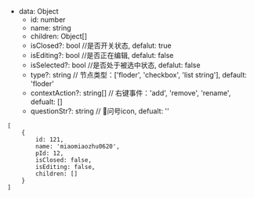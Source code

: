  
 *  data: Object
    * id: number
    * name: string
    * children: Object[]
    * isClosed?: bool //是否开关状态, defalut: true
    * isEditing?: bool //是否正在编辑, defalut: false
    * isSelected?: bool //是否处于被选中状态, defalut: false
    * type?: string // 节点类型：['floder', 'checkbox', 'list string'], default: 'floder'
    * contextAction?: string[] // 右键事件：'add', 'remove', 'rename', defualt: []
    * questionStr?: string // 问号icon, defualt: ''


```
[
	{
		id: 121,
		name: 'miaomiaozhu0620',
		pId: 12,
		isClosed: false,
		isEditing: false,
		children: []
	}
]
```
